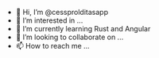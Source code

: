 - 👋 Hi, I’m @cessprolditasapp
- 👀 I’m interested in ...
- 🌱 I’m currently learning Rust and Angular
- 💞️ I’m looking to collaborate on ...
- 📫 How to reach me ...

<!---
cessprolditasapp/cessprolditasapp is a ✨ special ✨ repository because its `README.md` (this file) appears on your GitHub profile.
You can click the Preview link to take a look at your changes.
--->
